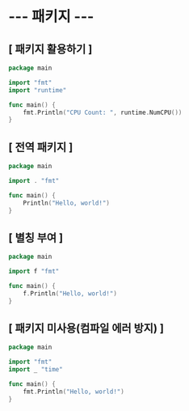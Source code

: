 # --- 패키지 ---

## [ 패키지 활용하기 ]
```go
package main

import "fmt"
import "runtime"

func main() {
    fmt.Println("CPU Count: ", runtime.NumCPU())
}
```

## [ 전역 패키지 ]
```go
package main

import . "fmt"

func main() {
    Println("Hello, world!")
}
```

## [ 별칭 부여 ]

```go
package main

import f "fmt"

func main() {
    f.Println("Hello, world!")
}
```

## [ 패키지 미사용(컴파일 에러 방지) ]

```go
package main

import "fmt"
import _ "time"

func main() {
    fmt.Println("Hello, world!")
}
```
